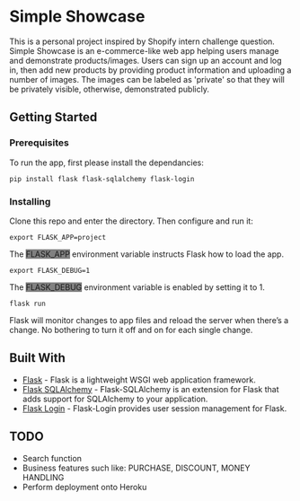 # Simple Showcase

This is a personal project inspired by Shopify intern challenge question.<br>
Simple Showcase is an e-commerce-like web app helping users manage and demonstrate products/images. Users can sign up an account and log in, then add new products by providing product information and uploading a number of images. The images can be labeled as 'private' so that they will be privately visible, otherwise, demonstrated publicly. <br>
<!-- Simple Showcase is also deployed onto Heroku, click [here](https://shopify-challenge-proj.herokuapp.com/) to visit. -->

## Getting Started

<!-- These instructions will get you a copy of the project up and running on your local machine for development and testing purposes. See deployment for notes on how to deploy the project on a live system. -->

### Prerequisites

To run the app, first please install the dependancies:

```
pip install flask flask-sqlalchemy flask-login
```

### Installing

<!-- A step by step series of examples that tell you how to get a development env running

Say what the step will be

```
Give the example
```

And repeat

```
until finished
```

End with an example of getting some data out of the system or using it for a little demo -->

Clone this repo and enter the directory.
Then configure and run it:<br>

```
export FLASK_APP=project
```

The <span style="background-color:grey">FLASK_APP</span> environment variable instructs Flask how to load the app.

```
export FLASK_DEBUG=1
```

The <span style="background-color:grey">FLASK_DEBUG</span> environment variable is enabled by setting it to 1.

```
flask run
```

Flask will monitor changes to app files and reload the server when there’s a change. No bothering to turn it off and on for each single change.

<!-- ## Running the tests

Explain how to run the automated tests for this system

### Break down into end to end tests

Explain what these tests test and why

```
Give an example
```

### And coding style tests

Explain what these tests test and why

```
Give an example
```

## Deployment

Add additional notes about how to deploy this on a live system -->

## Built With

- [Flask](https://flask.palletsprojects.com/) - Flask is a lightweight WSGI web application framework.
- [Flask SQLAlchemy](https://flask-sqlalchemy.palletsprojects.com/) - Flask-SQLAlchemy is an extension for Flask that adds support for SQLAlchemy to your application.
- [Flask Login](https://flask-login.readthedocs.io/) - Flask-Login provides user session management for Flask.

<!-- ## Contributing

Please read [CONTRIBUTING.md](https://gist.github.com/PurpleBooth/b24679402957c63ec426) for details on our code of conduct, and the process for submitting pull requests to us.

## Versioning

We use [SemVer](http://semver.org/) for versioning. For the versions available, see the [tags on this repository](https://github.com/your/project/tags).

## Authors

- **Billie Thompson** - _Initial work_ - [PurpleBooth](https://github.com/PurpleBooth)

See also the list of [contributors](https://github.com/your/project/contributors) who participated in this project.

## License

This project is licensed under the MIT License - see the [LICENSE.md](LICENSE.md) file for details

## Acknowledgments

- Hat tip to anyone whose code was used
- Inspiration
- etc -->

## TODO

- Search function
- Business features such like: PURCHASE, DISCOUNT, MONEY HANDLING
- Perform deployment onto Heroku
